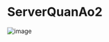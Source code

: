 # ServerQuanAo2
![image](https://user-images.githubusercontent.com/101507047/198866840-c256a8b1-c0aa-48f7-b960-302d30079a14.png)
